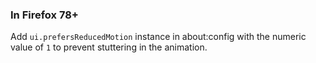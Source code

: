 ### In Firefox 78+
Add `ui.prefersReducedMotion` instance in about:config with the numeric value of `1` to prevent stuttering in the animation. 
